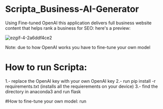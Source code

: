 # Scripta_Business-AI-Generator
Using Fine-tuned OpenAI this application delivers full business website content that helps rank a business for SEO: here's a preview:

![ezgif-4-2a6ddf4ce2](https://user-images.githubusercontent.com/87113091/187764774-189eb0b7-acaa-4b3f-8e98-23cf89370b05.gif)

Note: due to how OpenAI works you have to fine-tune your own model
# How to run Scripta: 
1.- replace the OpenAI key with your own OpenAI key
2.- run pip install -r requirements.txt (installs all the requierements on your device)
3.- find the directory in anaconda3 and run flask

#How to fine-tune your own model:
run
